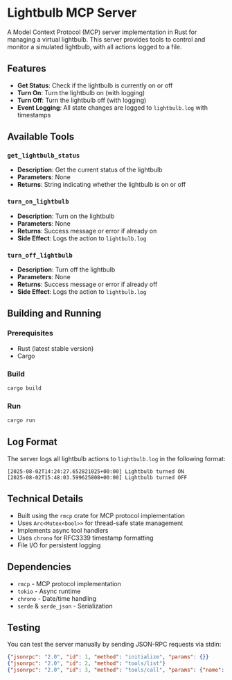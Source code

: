 # Lightbulb MCP Server

A Model Context Protocol (MCP) server implementation in Rust for managing a virtual lightbulb. This server provides tools to control and monitor a simulated lightbulb, with all actions logged to a file.

## Features

- **Get Status**: Check if the lightbulb is currently on or off
- **Turn On**: Turn the lightbulb on (with logging)
- **Turn Off**: Turn the lightbulb off (with logging)
- **Event Logging**: All state changes are logged to `lightbulb.log` with timestamps

## Available Tools

### `get_lightbulb_status`
- **Description**: Get the current status of the lightbulb
- **Parameters**: None
- **Returns**: String indicating whether the lightbulb is on or off

### `turn_on_lightbulb`
- **Description**: Turn on the lightbulb
- **Parameters**: None
- **Returns**: Success message or error if already on
- **Side Effect**: Logs the action to `lightbulb.log`

### `turn_off_lightbulb`
- **Description**: Turn off the lightbulb
- **Parameters**: None
- **Returns**: Success message or error if already off
- **Side Effect**: Logs the action to `lightbulb.log`

## Building and Running

### Prerequisites
- Rust (latest stable version)
- Cargo

### Build
```bash
cargo build
```

### Run
```bash
cargo run
```

## Log Format

The server logs all lightbulb actions to `lightbulb.log` in the following format:
```
[2025-08-02T14:24:27.652821025+00:00] Lightbulb turned ON
[2025-08-02T15:48:03.599625808+00:00] Lightbulb turned OFF
```

## Technical Details

- Built using the `rmcp` crate for MCP protocol implementation
- Uses `Arc<Mutex<bool>>` for thread-safe state management
- Implements async tool handlers
- Uses `chrono` for RFC3339 timestamp formatting
- File I/O for persistent logging

## Dependencies

- `rmcp` - MCP protocol implementation
- `tokio` - Async runtime
- `chrono` - Date/time handling
- `serde` & `serde_json` - Serialization

## Testing

You can test the server manually by sending JSON-RPC requests via stdin:

```json
{"jsonrpc": "2.0", "id": 1, "method": "initialize", "params": {}}
{"jsonrpc": "2.0", "id": 2, "method": "tools/list"}
{"jsonrpc": "2.0", "id": 3, "method": "tools/call", "params": {"name": "turn_on_lightbulb"}}
```
